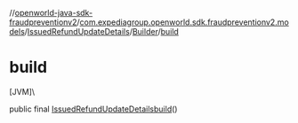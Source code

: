 //[openworld-java-sdk-fraudpreventionv2](../../../../index.md)/[com.expediagroup.openworld.sdk.fraudpreventionv2.models](../../index.md)/[IssuedRefundUpdateDetails](../index.md)/[Builder](index.md)/[build](build.md)

# build

[JVM]\

public final [IssuedRefundUpdateDetails](../index.md)[build](build.md)()
